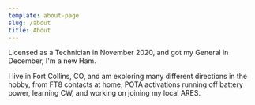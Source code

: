 ```yaml
---
template: about-page
slug: /about
title: About
---
```

Licensed as a Technician in November 2020, and got my General in December, I'm a new Ham.

I live in Fort Collins, CO, and am exploring many different directions in the hobby, from FT8 contacts at home, POTA activations running off battery power, learning CW, and working on joining my local ARES.